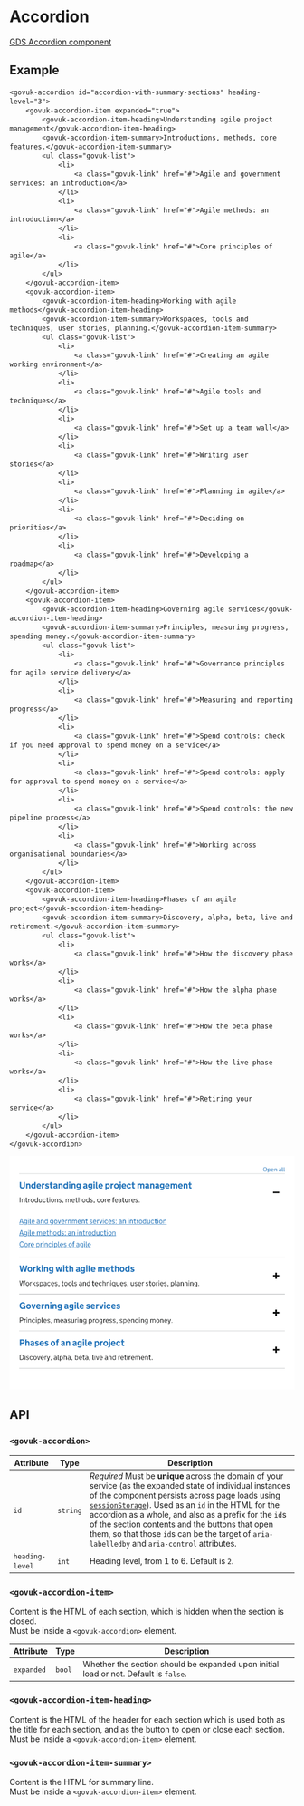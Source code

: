 # Accordion

[GDS Accordion component](https://design-system.service.gov.uk/components/accordion/)

## Example

```razor
<govuk-accordion id="accordion-with-summary-sections" heading-level="3">
    <govuk-accordion-item expanded="true">
        <govuk-accordion-item-heading>Understanding agile project management</govuk-accordion-item-heading>
        <govuk-accordion-item-summary>Introductions, methods, core features.</govuk-accordion-item-summary>
        <ul class="govuk-list">
            <li>
                <a class="govuk-link" href="#">Agile and government services: an introduction</a>
            </li>
            <li>
                <a class="govuk-link" href="#">Agile methods: an introduction</a>
            </li>
            <li>
                <a class="govuk-link" href="#">Core principles of agile</a>
            </li>
        </ul>
    </govuk-accordion-item>
    <govuk-accordion-item>
        <govuk-accordion-item-heading>Working with agile methods</govuk-accordion-item-heading>
        <govuk-accordion-item-summary>Workspaces, tools and techniques, user stories, planning.</govuk-accordion-item-summary>
        <ul class="govuk-list">
            <li>
                <a class="govuk-link" href="#">Creating an agile working environment</a>
            </li>
            <li>
                <a class="govuk-link" href="#">Agile tools and techniques</a>
            </li>
            <li>
                <a class="govuk-link" href="#">Set up a team wall</a>
            </li>
            <li>
                <a class="govuk-link" href="#">Writing user stories</a>
            </li>
            <li>
                <a class="govuk-link" href="#">Planning in agile</a>
            </li>
            <li>
                <a class="govuk-link" href="#">Deciding on priorities</a>
            </li>
            <li>
                <a class="govuk-link" href="#">Developing a roadmap</a>
            </li>
        </ul>
    </govuk-accordion-item>
    <govuk-accordion-item>
        <govuk-accordion-item-heading>Governing agile services</govuk-accordion-item-heading>
        <govuk-accordion-item-summary>Principles, measuring progress, spending money.</govuk-accordion-item-summary>
        <ul class="govuk-list">
            <li>
                <a class="govuk-link" href="#">Governance principles for agile service delivery</a>
            </li>
            <li>
                <a class="govuk-link" href="#">Measuring and reporting progress</a>
            </li>
            <li>
                <a class="govuk-link" href="#">Spend controls: check if you need approval to spend money on a service</a>
            </li>
            <li>
                <a class="govuk-link" href="#">Spend controls: apply for approval to spend money on a service</a>
            </li>
            <li>
                <a class="govuk-link" href="#">Spend controls: the new pipeline process</a>
            </li>
            <li>
                <a class="govuk-link" href="#">Working across organisational boundaries</a>
            </li>
        </ul>
    </govuk-accordion-item>
    <govuk-accordion-item>
        <govuk-accordion-item-heading>Phases of an agile project</govuk-accordion-item-heading>
        <govuk-accordion-item-summary>Discovery, alpha, beta, live and retirement.</govuk-accordion-item-summary>
        <ul class="govuk-list">
            <li>
                <a class="govuk-link" href="#">How the discovery phase works</a>
            </li>
            <li>
                <a class="govuk-link" href="#">How the alpha phase works</a>
            </li>
            <li>
                <a class="govuk-link" href="#">How the beta phase works</a>
            </li>
            <li>
                <a class="govuk-link" href="#">How the live phase works</a>
            </li>
            <li>
                <a class="govuk-link" href="#">Retiring your service</a>
            </li>
        </ul>
    </govuk-accordion-item>
</govuk-accordion>
```

![Accordion](images/accordion-with-summary-sections.png)

## API

### `<govuk-accordion>`

| Attribute | Type | Description |
| --- | --- | --- |
| `id` | `string` | *Required* Must be **unique** across the domain of your service (as the expanded state of individual instances of the component persists across page loads using [`sessionStorage`](https://developer.mozilla.org/en-US/docs/Web/API/Window/sessionStorage)). Used as an `id` in the HTML for the accordion as a whole, and also as a prefix for the `id`s of the section contents and the buttons that open them, so that those `id`s can be the target of `aria-labelledby` and `aria-control` attributes. |
| `heading-level` | `int` | Heading level, from 1 to 6. Default is `2`. |

### `<govuk-accordion-item>`

Content is the HTML of each section, which is hidden when the section is closed.\
Must be inside a `<govuk-accordion>` element.

| Attribute | Type | Description |
| --- | --- | --- |
| `expanded` | `bool` | Whether the section should be expanded upon initial load or not. Default is `false`. |

### `<govuk-accordion-item-heading>`

Content is the HTML of the header for each section which is used both as the title for each section, and as the button to open or close each section.\
Must be inside a `<govuk-accordion-item>` element.

### `<govuk-accordion-item-summary>`

Content is the HTML for summary line.\
Must be inside a `<govuk-accordion-item>` element.
